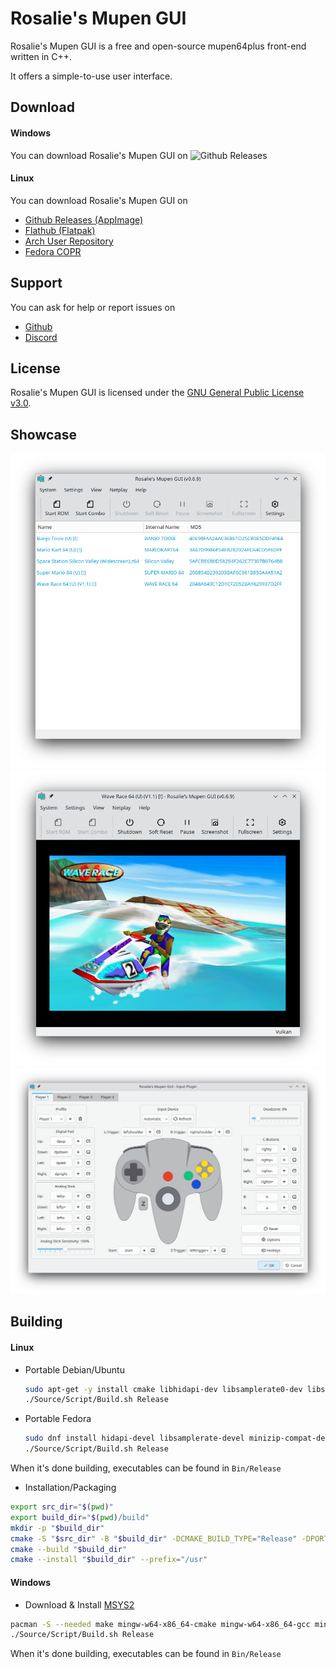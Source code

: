# Rosalie's Mupen GUI

Rosalie's Mupen GUI is a free and open-source mupen64plus front-end written in C++.

It offers a simple-to-use user interface.

## Download

#### Windows
You can download Rosalie's Mupen GUI on ![Github Releases](https://github.com/Rosalie241/RMG/releases)

#### Linux
You can download Rosalie's Mupen GUI on 
* [Github Releases (AppImage)](https://github.com/Rosalie241/RMG/releases)
* [Flathub (Flatpak)](https://flathub.org/apps/details/com.github.Rosalie241.RMG)
* [Arch User Repository](https://aur.archlinux.org/packages/rmg)
* [Fedora COPR](https://copr.fedorainfracloud.org/coprs/rosalie/RMG/)

## Support

You can ask for help or report issues on
* [Github](https://github.com/Rosalie241/RMG/issues/new)
* [Discord](https://discord.gg/k9GuyJ2PpF)

## License

Rosalie's Mupen GUI is licensed under the [GNU General Public License v3.0](https://www.gnu.org/licenses/gpl-3.0.en.html).

## Showcase

![RomBrowser](Package/Screenshots/RomBrowser.png)
![InGame](Package/Screenshots/InGame.png)
![InputSettings](Package/Screenshots/InputSettings.png)

## Building

#### Linux
* Portable Debian/Ubuntu

  ```bash
  sudo apt-get -y install cmake libhidapi-dev libsamplerate0-dev libspeex-dev libminizip-dev libsdl2-dev libfreetype6-dev libgl1-mesa-dev libglu1-mesa-dev pkg-config zlib1g-dev binutils-dev libspeexdsp-dev qt6-base-dev libqt6svg6-dev libvulkan-dev build-essential nasm git zip ninja-build
  ./Source/Script/Build.sh Release
  ```
  
* Portable Fedora
  ```bash
  sudo dnf install hidapi-devel libsamplerate-devel minizip-compat-devel SDL2-devel freetype-devel mesa-libGL-devel mesa-libGLU-devel zlib-ng-devel binutils-devel speexdsp-devel qt6-qtbase-devel qt6-qtsvg-devel gcc-c++ nasm git ninja-build
  ./Source/Script/Build.sh Release
  ```

When it's done building, executables can be found in `Bin/Release`

* Installation/Packaging
```bash
export src_dir="$(pwd)"
export build_dir="$(pwd)/build"
mkdir -p "$build_dir"
cmake -S "$src_dir" -B "$build_dir" -DCMAKE_BUILD_TYPE="Release" -DPORTABLE_INSTALL="OFF" -DCMAKE_INSTALL_PREFIX="/usr" -G "Ninja"
cmake --build "$build_dir"
cmake --install "$build_dir" --prefix="/usr"
```

#### Windows
* Download & Install [MSYS2](https://www.msys2.org/)
```bash
pacman -S --needed make mingw-w64-x86_64-cmake mingw-w64-x86_64-gcc mingw-w64-x86_64-hidapi mingw-w64-x86_64-freetype mingw-w64-x86_64-libpng mingw-w64-x86_64-SDL2 mingw-w64-x86_64-qt6 mingw-w64-x86_64-SDL2 mingw-w64-x86_64-hidapi mingw-w64-x86_64-speexdsp mingw-w64-x86_64-libsamplerate mingw-w64-x86_64-nasm mingw-w64-x86_64-minizip mingw-w64-x86_64-SDL2_net git
./Source/Script/Build.sh Release
```

When it's done building, executables can be found in `Bin/Release`
